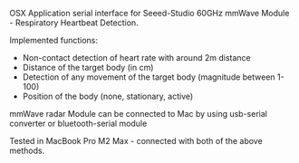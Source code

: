 OSX Application serial interface for Seeed-Studio 60GHz mmWave Module - Respiratory Heartbeat Detection.

Implemented functions:   

- Non-contact detection of heart rate with around 2m distance
- Distance of the target body (in cm)
- Detection of any movement of the target body (magnitude between 1-100)
- Position of the body (none, stationary, active)

mmWave radar Module can be connected to Mac by using usb-serial converter or bluetooth-serial module

Tested in MacBook Pro M2 Max - connected with both of the above methods.
